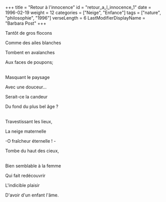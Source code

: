 +++
title = "Retour à l'innocence"
id = "retour_a_l_innocence_1"
date = 1996-02-19
weight = 12
categories = ["Neige", "Enfance"]
tags = ["nature", "philosophie", "1996"]
verseLength = 6
LastModifierDisplayName = "Barbara Post"
+++

Tantôt de gros flocons

Comme des ailes blanches

Tombent en avalanches

Aux faces de poupons;

 \
Masquant le paysage

Avec une douceur...

Serait-ce la candeur

Du fond du plus bel âge ?

 \
Travestissant les lieux,

La neige maternelle

-O fraîcheur éternelle ! -

Tombe du haut des cieux,

 \
Bien semblable à la femme

Qui fait redécouvrir

L'indicible plaisir

D'avoir d'un enfant l'âme.
